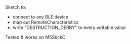 Sketch to:
- connect to any BLE device
- map out RemoteCharacteristics
- write "DESTRUCTION_DERBY" to every writable value

Tested & works on M5StickC
